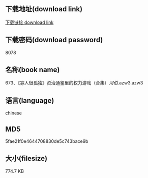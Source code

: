 ## 下载地址(download link)
[下载链接 download link](https://voluble-croquembouche-d321dc.netlify.app/?s=673%E3%80%81%E3%80%8A%E5%AF%A1%E4%BA%BA%E5%BE%88%E5%AD%A4%E7%8B%AC%E3%80%8B%E8%B5%84%E6%B2%BB%E9%80%9A%E9%89%B4%E9%87%8C%E7%9A%84%E6%9D%83%E5%8A%9B%E6%B8%B8%E6%88%8F%EF%BC%88%E5%90%88%E9%9B%86%EF%BC%89_%E6%B2%B3%E4%BC%AF_.azw3)

## 下载密码(download password)
8078

## 名称(book name)
673、《寡人很孤独》资治通鉴里的权力游戏（合集）_河伯_.azw3.azw3

## 语言(language)
chinese

## MD5
5fae21f0e4644708830de5c743bace9b

## 大小(filesize)
774.7 KB
